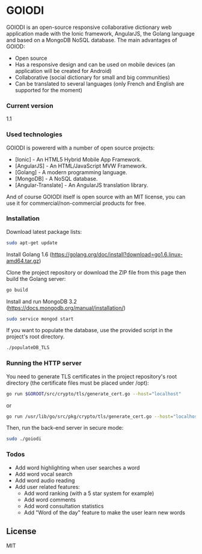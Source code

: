 # GOIODI

GOIODI is an open-source responsive collaborative dictionary web application made with the Ionic framework, AngularJS, the Golang language and based on a MongoDB NoSQL database. The main advantages of GOIOD:

  - Open source
  - Has a responsive design and can be used on mobile devices (an application will be created for Android)
  - Collaborative (social dictionary for small and big communities)
  - Can be translated to several languages (only French and English are supported for the moment)

### Current version
1.1

### Used technologies

GOIODI is powererd with a number of open source projects:

* [Ionic] - An HTML5 Hybrid Mobile App Framework.
* [AngularJS] - An HTML/JavaScript MVW Framework.
* [Golang] - A modern programming language.
* [MongoDB] - A NoSQL database.
* [Angular-Translate] - An AngularJS translation library.

And of course GOIODI itself is open source with an MIT license, you can use it for commercial/non-commercial products for free.

### Installation

Download latest package lists:
```sh
sudo apt-get update
```
Install Golang 1.6 (https://golang.org/doc/install?download=go1.6.linux-amd64.tar.gz)

Clone the project repository or download the ZIP file from this page then build the Golang server:
```sh
go build
```
Install and run MongoDB 3.2 (https://docs.mongodb.org/manual/installation/)
```sh
sudo service mongod start
```
If you want to populate the database, use the provided script in the project's root directory.
```sh
./populateDB_TLS
```

### Running the HTTP server

You need to generate TLS certificates in the project repository's root directory (the certificate files must be placed under /opt):
```sh
go run $GOROOT/src/crypto/tls/generate_cert.go --host="localhost"
```
or
```sh
go run /usr/lib/go/src/pkg/crypto/tls/generate_cert.go --host="localhost"
```
Then, run the back-end server in secure mode:
```sh
sudo ./goiodi
```

### Todos

 - Add word highlighting when user searches a word
 - Add word vocal search
 - Add word audio reading
 - Add user related features:
    - Add word ranking (with a 5 star system for example)
    - Add word comments
    - Add word consultation statistics
    - Add "Word of the day" feature to make the user learn new words

License
----
MIT
